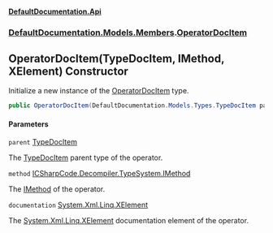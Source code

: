 #### [DefaultDocumentation.Api](index.md 'index')
### [DefaultDocumentation.Models.Members](index.md#DefaultDocumentation.Models.Members 'DefaultDocumentation.Models.Members').[OperatorDocItem](OperatorDocItem.md 'DefaultDocumentation.Models.Members.OperatorDocItem')

## OperatorDocItem(TypeDocItem, IMethod, XElement) Constructor

Initialize a new instance of the [OperatorDocItem](OperatorDocItem.md 'DefaultDocumentation.Models.Members.OperatorDocItem') type.

```csharp
public OperatorDocItem(DefaultDocumentation.Models.Types.TypeDocItem parent, IMethod method, System.Xml.Linq.XElement? documentation);
```
#### Parameters

<a name='DefaultDocumentation.Models.Members.OperatorDocItem.OperatorDocItem(DefaultDocumentation.Models.Types.TypeDocItem,IMethod,System.Xml.Linq.XElement).parent'></a>

`parent` [TypeDocItem](TypeDocItem.md 'DefaultDocumentation.Models.Types.TypeDocItem')

The [TypeDocItem](TypeDocItem.md 'DefaultDocumentation.Models.Types.TypeDocItem') parent type of the operator.

<a name='DefaultDocumentation.Models.Members.OperatorDocItem.OperatorDocItem(DefaultDocumentation.Models.Types.TypeDocItem,IMethod,System.Xml.Linq.XElement).method'></a>

`method` [ICSharpCode.Decompiler.TypeSystem.IMethod](https://docs.microsoft.com/en-us/dotnet/api/ICSharpCode.Decompiler.TypeSystem.IMethod 'ICSharpCode.Decompiler.TypeSystem.IMethod')

The [IMethod](https://github.com/icsharpcode/ILSpy 'ICSharpCode.Decompiler.TypeSystem.IMethod') of the operator.

<a name='DefaultDocumentation.Models.Members.OperatorDocItem.OperatorDocItem(DefaultDocumentation.Models.Types.TypeDocItem,IMethod,System.Xml.Linq.XElement).documentation'></a>

`documentation` [System.Xml.Linq.XElement](https://docs.microsoft.com/en-us/dotnet/api/System.Xml.Linq.XElement 'System.Xml.Linq.XElement')

The [System.Xml.Linq.XElement](https://docs.microsoft.com/en-us/dotnet/api/System.Xml.Linq.XElement 'System.Xml.Linq.XElement') documentation element of the operator.